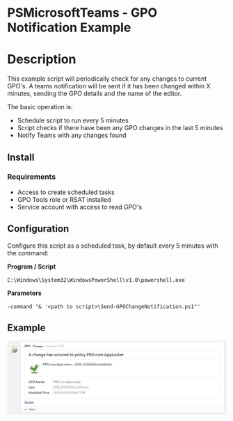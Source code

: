 # PSMicrosoftTeams - GPO Notification Example

# Description

This example script will periodically check for any changes to current GPO's. A teams notification will be sent if it has been changed within X minutes, sending the GPO details and the name of the editor.

The basic operation is:

* Schedule script to run every 5 minutes
* Script checks if there have been any GPO changes in the last 5 minutes
* Notify Teams with any changes found

## Install

### Requirements

* Access to create scheduled tasks
* GPO Tools role or RSAT installed
* Service account with access to read GPO's

## Configuration

Configure this script as a scheduled task, by default every 5 minutes with the command:

**Program / Script**

```
C:\Windows\System32\WindowsPowerShell\v1.0\powershell.exe
```

**Parameters**

```
-command "& '<path to script>\Send-GPOChangeNotification.ps1"'
```

## Example

![Example-GPONotification](/Examples/Group%20Policy/Example-GPONotification.jpg)